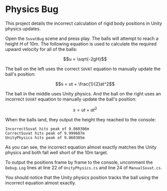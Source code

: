 # Physics Bug

This project details the incorrect calculation of rigid body positions in Unity physics updates.

Open the `SuvatBug` scene and press play. The balls will attempt to reach a height $H$ of 10m. The following equation is used to calculate the required upward velocity for all of the balls:

$$u = \sqrt{-2gH}$$

The ball on the left uses the correct `SUVAT` equation to manually update the ball's position:

$$s = ut + \frac{1}{2}at^2$$

The ball in the middle uses Unity physics. And the ball on the right uses an incorrect `SUVAT` equation to manually update the ball's position:

$$s = ut + at^2$$

When the balls land, they output the height they reached to the console:

```
IncorrectSuvat hits peak of 9.860386m
CorrectSuvat hits peak of 9.999687m
UnityPhysics hits peak of 9.860385m
```

As you can see, the incorrect equation almost exactly matches the Unity physics and both fall well short of the 10m target.

To output the positions frame by frame to the console, uncomment the `Debug.Log` lines at line 22 of `UnityPhysics.cs` and line 24 of `ManualSuvat.cs`.

You should notice that the Unity physics position tracks the ball using the incorrect equation almost exactly.